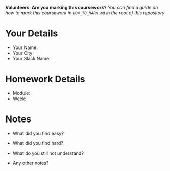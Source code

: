 <!--

The title for your pull request should be made in this format

CITY CLASS_NO - FIRST_NAME LAST_NAME - MODULE - WEEK_NO

For example,

London Class 7 - Chris Owen - HTML/CSS - Week 1

Please complete the details below this message

-->

**Volunteers: Are you marking this coursework?** _You can find a guide on how to mark this coursework in `HOW_TO_MARK.md` in the root of this repository_

# Your Details

- Your Name: 
- Your City:
- Your Slack Name:

# Homework Details

- Module:
- Week:

# Notes

- What did you find easy?

- What did you find hard?

- What do you still not understand?

- Any other notes?
